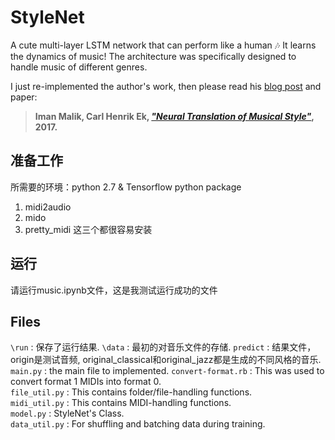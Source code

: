 # StyleNet

A cute multi-layer LSTM network that can perform like a human 🎶 It learns the dynamics of music! The architecture was specifically designed to handle music of different genres.

I just re-implemented the author's work, then please read his [blog post](http://imanmalik.com/cs/2017/06/05/neural-style.html) and paper:

> **Iman Malik, Carl Henrik Ek, [*"Neural Translation of Musical Style"*](https://arxiv.org/abs/1708.03535), 2017.**


## 准备工作

所需要的环境：python 2.7 & Tensorflow
python package
1. midi2audio
2. mido
3. pretty_midi
这三个都很容易安装

## 运行

请运行music.ipynb文件，这是我测试运行成功的文件

## Files
`\run` : 保存了运行结果.
`\data` : 最初的对音乐文件的存储.
`predict` : 结果文件，origin是测试音频, original_classical和original_jazz都是生成的不同风格的音乐.
`main.py` : the main file to implemented.
`convert-format.rb` : This was used to convert format 1 MIDIs into format 0.  
`file_util.py` : This contains folder/file-handling functions.  
`midi_util.py` : This contains MIDI-handling functions.  
`model.py` : StyleNet's Class.  
`data_util.py` : For shuffling and batching data during training.  

